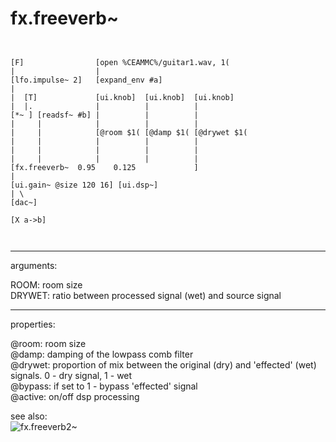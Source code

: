 # fx.freeverb~

```


[F]                [open %CEAMMC%/guitar1.wav, 1(
|                  |
[lfo.impulse~ 2]   [expand_env #a]
|
|  [T]             [ui.knob]  [ui.knob]  [ui.knob]
|  |.              |          |          |
[*~ ] [readsf~ #b] |          |          |
|     |            |          |          |
|     |            [@room $1( [@damp $1( [@drywet $1(
|     |            |          |          |
|     |            |          |          |
|     |            |          |          |
[fx.freeverb~  0.95    0.125             ]
|
[ui.gain~ @size 120 16] [ui.dsp~]
| \
[dac~]

[X a->b]

            
```
---
arguments:

ROOM: room size<br>
DRYWET: ratio between processed
            signal (wet) and source signal<br>

---
properties:

@room: room
            size<br>
@damp: damping of
            the lowpass comb filter<br>
@drywet: 
            proportion of mix between the original (dry) and &#39;effected&#39; (wet) signals. 0 - dry
            signal, 1 - wet<br>
@bypass: if set to 1 - bypass
            &#39;effected&#39; signal<br>
@active: on/off dsp
            processing<br>

see also:<br>
![fx.freeverb2~]("img/object_fx.freeverb2~.png")
